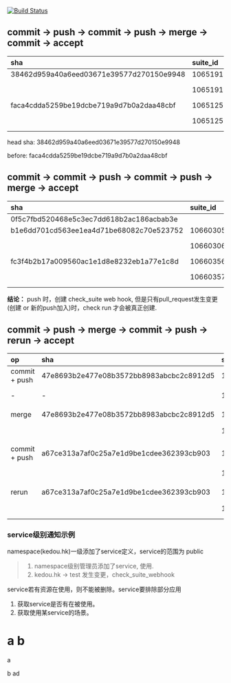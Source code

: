 [![Build Status](https://travis-ci.org/wusthuke/traviscidemo.svg?branch=master)](https://travis-ci.org/wusthuke/traviscidemo)


## commit -> push -> commit -> push -> merge -> commit -> accept

| sha                                      | suite_id | status    | conclusion      | appId | appName    | head sha                                 |
|:-----------------------------------------|:---------|:----------|:----------------|:------|:-----------|:-----------------------------------------|
| 38462d959a40a6eed03671e39577d270150e9948 | 10651917 | queued    | null            | 67    | Travis CI  | 38462d959a40a6eed03671e39577d270150e9948 |
|                                          | 10651918 | completed | action_required | 11006 | App Center |                                          |
| faca4cdda5259be19dcbe719a9d7b0a2daa48cbf | 10651256 | queued    | null            | 67    | Travis CI  | faca4cdda5259be19dcbe719a9d7b0a2daa48cbf |
|                                          | 10651257 | completed | action_required | 11006 | App Center |                                          |

head sha: 38462d959a40a6eed03671e39577d270150e9948

before: faca4cdda5259be19dcbe719a9d7b0a2daa48cbf

## commit -> commit -> push -> commit -> push -> merge -> accept

| sha                                      | suite_id | status    | conclusion      | appId | appName    | head_sha                                 |
|:-----------------------------------------|:---------|:----------|:----------------|:------|:-----------|:-----------------------------------------|
| 0f5c7fbd520468e5c3ec7dd618b2ac186acbab3e |          |           |                 |       |            |                                          |
| b1e6dd701cd563ee1ea4d71be68082c70e523752 | 10660305 | queued    | null            | 67    | Travis CI  | b1e6dd701cd563ee1ea4d71be68082c70e523752 |
|                                          | 10660306 | queued    | null            | 11006 | App Center | 同上                                      |
| fc3f4b2b17a009560ac1e1d8e8232eb1a77e1c8d | 10660356 | queued    | null            | 67    | Travis CI  | fc3f4b2b17a009560ac1e1d8e8232eb1a77e1c8d |
|                                          | 10660357 | completed | action_required | 11006 | App Center | 同上                                      |

**结论：** push 时，创建 check_suite web hook,
但是只有pull_request发生变更(创建 or 新的push加入)时，check run
才会被真正创建.


## commit -> push -> merge -> commit -> push -> rerun -> accept

| op            | sha                                      | suite_id | status    | conclusion      | appId | appName    | check_run_size | run_id   | run_name                 |
|:--------------|:-----------------------------------------|:---------|:----------|:----------------|:------|:-----------|:---------------|:---------|:-------------------------|
| commit + push | 47e8693b2e477e08b3572bb8983abcbc2c8912d5 | 12897458 | queued    | null            | 67    | Travis CI  | 0              | 无       |                          |
| -             | -                                        | 12897459 | queued    | null            | 11006 | App Center | 0              | 无       |                          |
|               |                                          |          |           |                 |       |            |                |          |                          |
| merge         | 47e8693b2e477e08b3572bb8983abcbc2c8912d5 | 12897458 | queued    | null            | 67    | Travis CI  | 0              | 无       |                          |
|               |                                          | 12897459 | completed | action_required | 11006 | App Center | 1              | 无       | traviscidemo for Android |
|               |                                          |          |           |                 |       |            |                |          |                          |
| commit + push | a67ce313a7af0c25a7e1d9be1cdee362393cb903 | 12899226 | queued    | null            | 67    | Travis CI  | 0              | 无       |                          |
|               |                                          | 12899227 | completed | action_required | 11006 | App Center | 1              | 16177509 | 同上                      |
|               |                                          |          |           |                 |       |            |                |          |                          |
| rerun         | a67ce313a7af0c25a7e1d9be1cdee362393cb903 | 12899226 | queued    | null            | 67    | Travis CI  | 0              | 无       |                          |
|               |                                          | 12899227 | completed | action_required | 11006 | App Center | 1              | 16177509 | 同上                      |


### service级别通知示例

namespace(kedou.hk)一级添加了service定义，service的范围为 public

> 1. namespace级别管理员添加了service, 使用.
> 2. kedou.hk -> test 发生变更，check_suite_webhook


service若有资源在使用，则不能被删除。service要排除部分应用

1. 获取service是否有在被使用。
2. 获取使用某service的场景。

a b
=======
a

b ad
